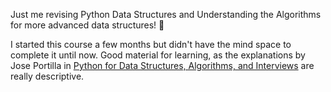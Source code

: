 Just me revising Python Data Structures and Understanding the Algorithms for more advanced data structures! 🧱 

I started this course a few months but didn't have the mind space to complete it until now. Good material for learning, as the explanations by Jose Portilla in [Python for Data Structures, Algorithms, and Interviews](https://www.udemy.com/course/python-for-data-structures-algorithms-and-interviews/) are really descriptive. 